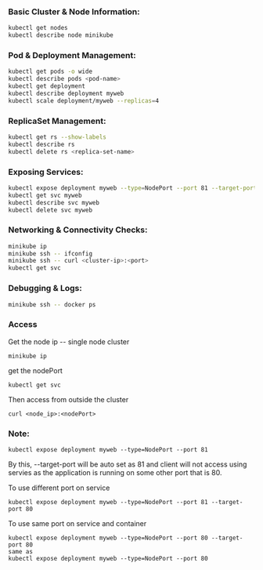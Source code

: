 ### Basic Cluster & Node Information:
```sh
kubectl get nodes
kubectl describe node minikube
```

### Pod & Deployment Management:
```sh
kubectl get pods -o wide
kubectl describe pods <pod-name>
kubectl get deployment
kubectl describe deployment myweb
kubectl scale deployment/myweb --replicas=4
```

### ReplicaSet Management:
```sh
kubectl get rs --show-labels
kubectl describe rs
kubectl delete rs <replica-set-name>
```

### Exposing Services:
```sh
kubectl expose deployment myweb --type=NodePort --port 81 --target-port 80
kubectl get svc myweb
kubectl describe svc myweb
kubectl delete svc myweb
```

### Networking & Connectivity Checks:
```sh
minikube ip
minikube ssh -- ifconfig
minikube ssh -- curl <cluster-ip>:<port>
kubectl get svc
```

### Debugging & Logs:
```sh
minikube ssh -- docker ps
```

### Access
Get the node ip -- single node cluster

```
minikube ip
```
get the nodePort
```
kubectl get svc 
```

Then access from outside the cluster

```
curl <node_ip>:<nodePort>
```
### Note: 

```
kubectl expose deployment myweb --type=NodePort --port 81 
```
By this, --target-port will be auto set as 81 and client will not access using servies as the application is running on some other port that is 80.

To use different port on service
```
kubectl expose deployment myweb --type=NodePort --port 81 --target-port 80
```
To use same port on service and container
```
kubectl expose deployment myweb --type=NodePort --port 80 --target-port 80
same as
kubectl expose deployment myweb --type=NodePort --port 80
```